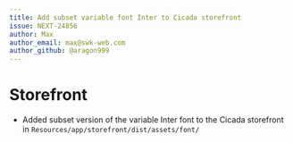 ```yaml
---
title: Add subset variable font Inter to Cicada storefront
issue: NEXT-24856
author: Max
author_email: max@swk-web.com
author_github: @aragon999
---
```

# Storefront
* Added subset version of the variable Inter font to the Cicada storefront in `Resources/app/storefront/dist/assets/font/`
